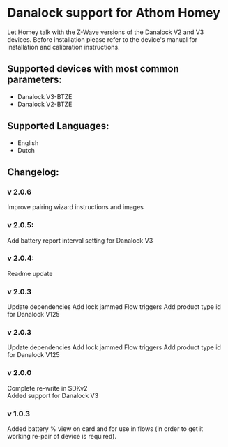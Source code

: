 # Danalock support for Athom Homey  
Let Homey talk with the Z-Wave versions of the Danalock V2 and V3 devices. Before installation please refer to the device's manual for installation and calibration instructions.
  
## Supported devices with most common parameters:
* Danalock V3-BTZE 
* Danalock V2-BTZE 
    
## Supported Languages:
* English
* Dutch

## Changelog:

### v 2.0.6
Improve pairing wizard instructions and images

### v 2.0.5:
Add battery report interval setting for Danalock V3

### v 2.0.4:
Readme update
    
### v 2.0.3
Update dependencies
Add lock jammed Flow triggers
Add product type id for Danalock V125    
    
### v 2.0.3
Update dependencies
Add lock jammed Flow triggers
Add product type id for Danalock V125    
    
### v 2.0.0  
Complete re-write in SDKv2  
Added support for Danalock V3  
     
### v 1.0.3  
Added battery % view on card and for use in flows (in order to get it working re-pair of device is required).